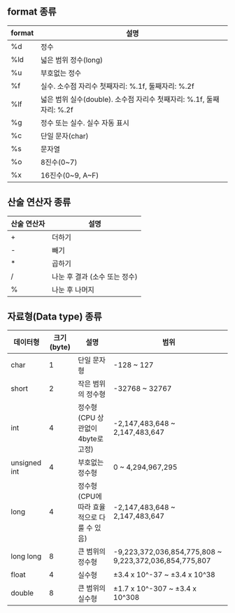 ## format 종류

|format|	설명|
|------|------|
|%d| 정수|
|%ld| 넓은 범위 정수(long)|
|%u| 부호없는 정수|
|%f| 실수. 소수점 자리수 첫째자리: %.1f, 둘째자리: %.2f|
|%lf| 넓은 범위 실수(double). 소수점 자리수 첫째자리: %.1f, 둘째자리: %.2f|
|%g| 정수 또는 실수. 실수 자동 표시|
|%c| 단일 문자(char)|
|%s| 문자열|
|%o	|8진수(0~7)|
|%x	|16진수(0~9, A~F)|

## 산술 연산자 종류

|산술 연산자|설명|
|------|------|
|+| 더하기|
|-| 빼기 |
|*	|곱하기|
|/| 나눈 후 결과 (소수 또는 정수)|
|%|나눈 후 나머지|

## 자료형(Data type) 종류
|데이터형 | 크기(byte) |설명|범위|
|------|------|------|------|
|char|1|단일 문자형|-128 ~ 127|
|short|2|작은 범위의 정수형|-32768 ~ 32767|
|int|4|정수형(CPU 상관없이 4byte로 고정)|-2,147,483,648 ~ 2,147,483,647|
|unsigned int|4|부호없는 정수형|0 ~ 4,294,967,295|
|long|4|정수형(CPU에 따라 효율적으로 다룰 수 있음)|-2,147,483,648 ~ 2,147,483,647|
|long long|8|큰 범위의 정수형|-9,223,372,036,854,775,808 ~ 9,223,372,036,854,775,807|
|float|4|실수형|±3.4 x 10^-37 ~ ±3.4 x 10^38|
|double|8|큰 범위의 실수형|±1.7 x 10^-307 ~ ±3.4 x 10^308|
